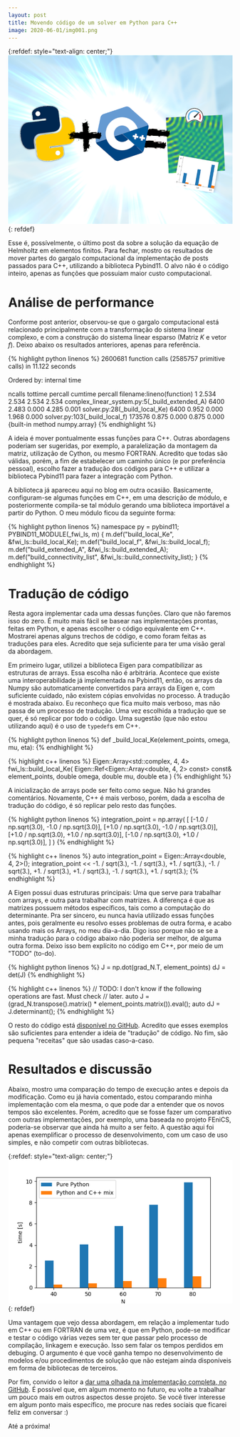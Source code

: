 ```yaml
---
layout: post
title: Movendo código de um solver em Python para C++
image: 2020-06-01/img001.png
---
```


{:refdef: style="text-align: center;"}
![](/images/2020-06-01/img001.png)
{: refdef}

Esse é, possívelmente, o último post da sobre a solução da equação
de Helmholtz em elementos finitos. Para fechar, mostro os resultados
de mover partes do gargalo computacional da implementação de posts passados
para C++, utilizando a biblioteca Pybind11. O alvo não é o código inteiro,
apenas as funções que possuiam maior custo computacional.


# Análise de performance

Conforme post anterior, observou-se que o gargalo computacional está relacionado
principalmente com a transformação do sistema linear complexo, e com a construção
do sistema linear esparso (Matriz $K$ e vetor $f$). Deixo abaixo os resultados
anteriores, apenas para referência.

{% highlight python linenos %}
     2600681 function calls (2585757 primitive calls) in 11.122 seconds

   Ordered by: internal time

   ncalls  tottime  percall  cumtime  percall filename:lineno(function)
        1    2.534    2.534    2.534    2.534 complex_linear_system.py:5(_build_extended_A)
     6400    2.483    0.000    4.285    0.001 solver.py:28(_build_local_Ke)
     6400    0.952    0.000    1.968    0.000 solver.py:103(_build_local_f)
   173576    0.875    0.000    0.875    0.000 {built-in method numpy.array}
{% endhighlight %}

A ideia é mover pontualmente essas funções para C++. Outras abordagens poderiam
ser sugeridas, por exemplo, a paralelização da montagem da matriz, utilização
de Cython, ou mesmo FORTRAN. Acredito que todas são válidas, porém, a fim de
estabelecer um caminho único (e por preferência pessoal), escolho fazer a
tradução dos códigos para C++ e utilizar a biblioteca Pybind11 para fazer
a integração com Python.

A biblioteca já apareceu aqui no blog em outra ocasião. Basicamente, configuram-se
algumas funções em C++, em uma descrição de módulo, e posteriormente compila-se
tal módulo gerando uma biblioteca importável a partir do Python. O meu módulo
ficou da seguinte forma:

{% highlight python linenos %}
namespace py = pybind11;
PYBIND11_MODULE(_fwi_ls, m) {
    m.def("build_local_Ke", &fwi_ls::build_local_Ke);
    m.def("build_local_f", &fwi_ls::build_local_f);
    m.def("build_extended_A", &fwi_ls::build_extended_A);
    m.def("build_connectivity_list", &fwi_ls::build_connectivity_list);
}
{% endhighlight %}


# Tradução de código

Resta agora implementar cada uma dessas funções. Claro que não faremos isso do
zero. É muito mais fácil se basear nas implementações prontas, feitas em Python,
e apenas escolher o código equivalente em C++. Mostrarei apenas alguns trechos
de código, e como foram feitas as traduções para eles. Acredito que seja
suficiente para ter uma visão geral da abordagem.

Em primeiro lugar, utilizei a biblioteca Eigen para compatibilizar as estruturas
de arrays. Essa escolha não é arbitrária. Acontece que existe uma interoperabilidade
já implementada na Pybind11, então, os arrays da Numpy são automaticamente
convertidos para arrays da Eigen e, com suficiente cuidado, não existem cópias
envolvidas no processo. A tradução é mostrada abaixo. Eu reconheço que fica
muito mais verboso, mas não passa de um processo de tradução. Uma vez escolhida
a tradução que se quer, é só replicar por todo o código. Uma sugestão (que não
estou utilizando aqui) é o uso de `typedef`s em C++.


{% highlight python linenos %}
def _build_local_Ke(element_points, omega, mu, eta):
{% endhighlight %}

{% highlight c++ linenos %}
Eigen::Array<std::complex<double>, 4, 4> fwi_ls::build_local_Ke(
    Eigen::Ref<Eigen::Array<double, 4, 2> const> const& element_points,
    double omega,
    double mu,
    double eta
)
{% endhighlight %}

A inicialização de arrays pode ser feito como segue. Não há grandes comentários.
Novamente, C++ é mais verboso, porém, dada a escolha de tradução do código,
é só replicar pelo resto das funções.

{% highlight python linenos %}
integration_point = np.array(
    [
        [-1.0 / np.sqrt(3.0), -1.0 / np.sqrt(3.0)],
        [+1.0 / np.sqrt(3.0), -1.0 / np.sqrt(3.0)],
        [+1.0 / np.sqrt(3.0), +1.0 / np.sqrt(3.0)],
        [-1.0 / np.sqrt(3.0), +1.0 / np.sqrt(3.0)],
    ]
)
{% endhighlight %}

{% highlight c++ linenos %}
auto integration_point = Eigen::Array<double, 4, 2>();
integration_point <<
    -1. / sqrt(3.), -1. / sqrt(3.),
    +1. / sqrt(3.), -1. / sqrt(3.),
    +1. / sqrt(3.), +1. / sqrt(3.),
    -1. / sqrt(3.), +1. / sqrt(3.);
{% endhighlight %}

A Eigen possui duas estruturas principais: Uma que serve para trabalhar com
arrays, e outra para trabalhar com matrizes. A diferença é que as matrizes possuem
métodos específicos, tais como a computação do determinante. Pra ser sincero,
eu nunca havia utilizado essas funções antes, pois geralmente eu resolvo esses
problemas de outra forma, e acabo usando mais os Arrays, no meu dia-a-dia. Digo
isso porque não se se a minha tradução para o código abaixo não poderia ser
melhor, de alguma outra forma. Deixo isso bem explícito no código em C++,
por meio de um "TODO" (to-do).

{% highlight python linenos %}
J = np.dot(grad_N.T, element_points)
dJ = det(J)
{% endhighlight %}

{% highlight c++ linenos %}
// TODO: I don't know if the following operations are fast. Must check
// later.
auto J = (grad_N.transpose().matrix() * element_points.matrix()).eval();
auto dJ = J.determinant();
{% endhighlight %}

O resto do código está [disponível no GitHub](https://github.com/tarcisiofischer/helmholtz-solver). Acredito que esses exemplos são
suficientes para entender a ideia de "tradução" de código. No fim, são pequena
"receitas" que são usadas caso-a-caso.


# Resultados e discussão

Abaixo, mostro uma comparação do tempo de execução antes e depois da modificação.
Como eu já havia comentado, estou comparando minha implementação com ela mesma, o
que pode dar a entender que os novos tempos são excelentes. Porém, acredito que
se fosse fazer um comparativo com outras implementações, por exemplo, uma
baseada no projeto FEniCS, poderia-se observar que ainda há muito a ser feito.
A questão aqui foi apenas exemplificar o processo de desenvolvimento, com um
caso de uso simples, e não competir com outras bibliotecas.

{:refdef: style="text-align: center;"}
![](/images/2020-06-01/img002.png)
{: refdef}

Uma vantagem que vejo dessa abordagem, em relação a implementar tudo em C++
ou em FORTRAN de uma vez, é que em Python, pode-se modificar e
testar o código várias vezes sem ter que passar pelo processo de compilação,
linkagem e execução. Isso sem falar os tempos perdidos em debuging. O argumento é
que você ganha tempo no desenvolvimento de modelos e/ou procedimentos de
solução que não estejam ainda disponíveis em forma de bibliotecas de terceiros.

Por fim, convido o leitor a [dar uma olhada na implementação completa, no GitHub](https://github.com/tarcisiofischer/helmholtz-solver).
É possível que, em algum momento no futuro, eu volte a trabalhar um pouco mais
em outros aspectos desse projeto. Se você tiver interesse em algum ponto mais
específico, me procure nas redes sociais que ficarei feliz em conversar :)

Até a próxima!
